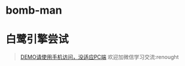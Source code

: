 # bomb-man
# 白鹭引擎尝试
>[DEMO请使用手机访问，没适应PC端](http://www.jeremypay.com/bomb/161202182406/)
>欢迎加微信学习交流:renought
